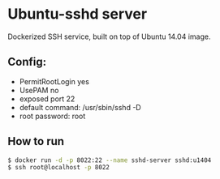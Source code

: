 # Ubuntu-sshd server

Dockerized SSH service, built on top of Ubuntu 14.04 image.

## Config:

- PermitRootLogin yes
- UsePAM no
- exposed port 22
- default command: /usr/sbin/sshd -D
- root password: root

## How to run

```sh
$ docker run -d -p 8022:22 --name sshd-server sshd:u1404
$ ssh root@localhost -p 8022
```



